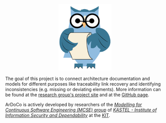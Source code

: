 
<p align="center"> 
	<img alt="ArDoCo" src="logo.png" height="210"/>
</p>

The goal of this project is to connect architecture documentation and models for different purposes like traceability link recovery and identifying inconsistencies (e.g. missing or deviating elements). More information can be found at the [research group's project site](https://mcse.kastel.kit.edu/Projects_ArDoCo.php) and at the [GitHub page](https://ardoco.github.io/).

ArDoCo is actively developed by researchers of the _[Modelling for Continuous Software Engineering (MCSE) group](https://mcse.kastel.kit.edu)_ of _[KASTEL - Institute of Information Security and Dependability](https://kastel.kit.edu)_ at the [KIT](https://www.kit.edu).
